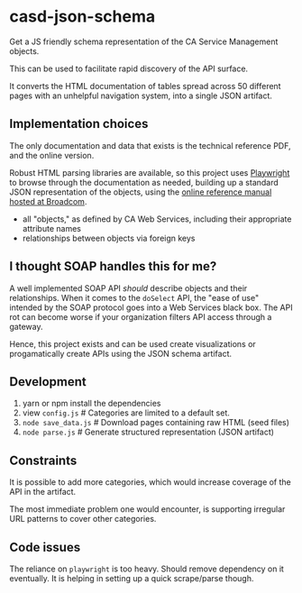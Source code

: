 # casd-json-schema

Get a JS friendly schema representation of the CA Service Management objects.

This can be used to facilitate rapid discovery of the API surface.

It converts the HTML documentation of tables spread across 50 different pages with an unhelpful navigation system, into a single JSON artifact.

## Implementation choices

The only documentation and data that exists is the technical reference PDF, and the online version.

Robust HTML parsing libraries are available, so this project uses [Playwright](https://github.com/microsoft/playwright) to browse through the documentation as needed, building up a standard JSON representation of the objects, using the [online reference manual hosted at Broadcom](http://techdocs.broadcom.com/content/broadcom/techdocs/us/en/ca-enterprise-software/business-management/ca-service-management/14-1.html).

 * all "objects," as defined by CA Web Services, including their appropriate attribute names
 * relationships between objects via foreign keys

## I thought SOAP handles this for me?

A well implemented SOAP API _should_ describe objects and their relationships. When it comes to the `doSelect` API, the "ease of use" intended by the SOAP protocol goes into a Web Services black box. The API rot can become worse if your organization filters API access through a gateway.

Hence, this project exists and can be used create visualizations or progamatically create APIs using the JSON schema artifact.

## Development

1. yarn or npm install the dependencies
2. view `config.js`              # Categories are limited to a default set. 
3. `node save_data.js`           # Download pages containing raw HTML (seed files)
4. `node parse.js`               # Generate structured representation (JSON artifact)

## Constraints

It is possible to add more categories, which would increase coverage of the API in the artifact.

The most immediate problem one would encounter, is supporting irregular URL patterns to cover other categories.

## Code issues

The reliance on `playwright` is too heavy. Should remove dependency on it eventually. It is helping in setting up a quick scrape/parse though.